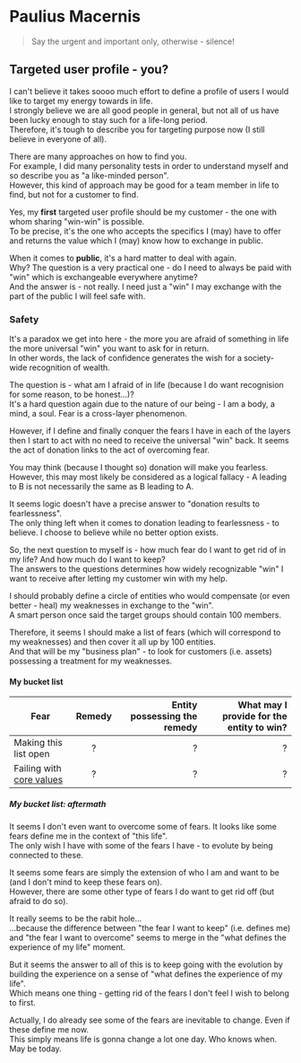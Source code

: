 # Paulius Macernis

> Say the urgent and important only, otherwise - silence!


## Targeted user profile - you?

I can't believe it takes soooo much effort to define a profile of users I would like to target my energy towards in life.  
I strongly believe we are all good people in general, but not all of us have been lucky enough to stay such for a life-long period.  
Therefore, it's tough to describe you for targeting purpose now (I still believe in everyone of all).  

There are many approaches on how to find you.  
For example, I did many personality tests in order to understand myself and so describe you as "a like-minded person".  
However, this kind of approach may be good for a team member in life to find, but not for a customer to find. 

Yes, my **first** targeted user profile should be my customer - the one with whom sharing "win-win" is possible.  
To be precise, it's the one who accepts the specifics I (may) have to offer and returns the value which I (may) know how to exchange in public.  

When it comes to **public**, it's a hard matter to deal with again.  
Why? The question is a very practical one - do I need to always be paid with "win" which is exchangeable everywhere anytime?  
And the answer is - not really. I need just a "win" I may exchange with the part of the public I will feel safe with.  

### Safety  

It's a paradox we get into here - the more you are afraid of something in life the more universal "win" you want to ask for in return.  
In other words, the lack of confidence generates the wish for a society-wide recognition of wealth.  

The question is - what am I afraid of in life (because I do want recognision for some reason, to be honest...)?  
It's a hard question again due to the nature of our being - I am a body, a mind, a soul. Fear is a cross-layer phenomenon.  

However, if I define and finally conquer the fears I have in each of the layers then I start to act with no need to receive the universal "win" back.
It seems the act of donation links to the act of overcoming fear.  

You may think (because I thought so) donation will make you fearless.  
However, this may most likely be considered as a logical fallacy - A leading to B is not necessarily the same as B leading to A.  

It seems logic doesn't have a precise answer to "donation results to fearlessness".  
The only thing left when it comes to donation leading to fearlessness - to believe. I choose to believe while no better option exists.  

So, the next question to myself is - how much fear do I want to get rid of in my life? And how much do I want to keep?  
The answers to the questions determines how widely recognizable "win" I want to receive after letting my customer win with my help.  

I should probably define a circle of entities who would compensate (or even better - heal) my weaknesses in exchange to the "win".  
A smart person once said the target groups should contain 100 members.  

Therefore, it seems I should make a list of fears (which will correspond to my weaknesses) and then cover it all up by 100 entities.  
And that will be my "business plan" - to look for customers (i.e. assets) possessing a treatment for my weaknesses.  

#### My bucket list

| Fear                       | Remedy        | Entity possessing the remedy  | What may I provide for the entity to win? |
| -------------------------- |:-------------:| -----------------------------:| -----------------------------------------:|
| Making this list open      | ?             | ?                             | ?                                         |
| Failing with [core values](https://github.com/PauliusMacernis/pauliusmacernis.github.io/blob/main/README.core-values.md)   | ?             | ?                             | ?                                         |


##### My bucket list: aftermath

It seems I don't even want to overcome some of fears. It looks like some fears define me in the context of "this life".   
The only wish I have with some of the fears I have - to evolute by being connected to these.  

It seems some fears are simply the extension of who I am and want to be (and I don't mind to keep these fears on).  
However, there are some other type of fears I do want to get rid off (but afraid to do so).  

It really seems to be the rabit hole...  
...because the difference between "the fear I want to keep" (i.e. defines me) and "the fear I want to overcome" seems to merge in the "what defines the experience of my life" moment.  

But it seems the answer to all of this is to keep going with the evolution by building the experience on a sense of "what defines the experience of my life".  
Which means one thing - getting rid of the fears I don't feel I wish to belong to first.  

Actually, I do already see some of the fears are inevitable to change. Even if these define me now.  
This simply means life is gonna change a lot one day. Who knows when. May be today.  
